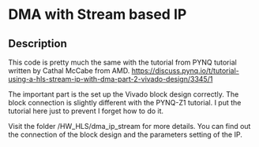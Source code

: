 # DMA with Stream based IP

## Description

This code is pretty much the same with the tutorial from PYNQ tutorial written by Cathal McCabe from AMD.
https://discuss.pynq.io/t/tutorial-using-a-hls-stream-ip-with-dma-part-2-vivado-design/3345/1

The important part is the set up the Vivado block design correctly. The block connection is slightly different with the PYNQ-Z1 tutorial.
I put the tutorial here just to prevent I forget how to do it.

Visit the folder /HW_HLS/dma_ip_stream for more details. You can find out the connection of the block design and the parameters setting of the IP.
